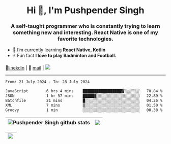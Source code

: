 <h1 align="center">Hi 👋, I'm Pushpender Singh</h1>
<h3 align="center">A self-taught programmer who is constantly trying to learn something new and interesting. React Native is one of my favorite technologies.</h3>

- 🌱 I’m currently learning **React Native, Kotlin**
- ⚡ Fun fact **I love to play Badminton and Football.**

👔[linekdin](https://www.linkedin.com/in/pushpender-singh-240061202/) | 📧 [mail](mailto:pushpendersingh694@gmail.com) | 
<a href="https://github.com/pushpender-singh-ap/pushpender-singh-ap">
    <img src="https://komarev.com/ghpvc/?username=pushpender-singh-ap&style=for-the-badge">
</a>


---

<!--START_SECTION:waka-->

```txt
From: 21 July 2024 - To: 28 July 2024

JavaScript        6 hrs 4 mins    █████████████████▓░░░░░░░   70.84 %
JSON              1 hr 57 mins    █████▓░░░░░░░░░░░░░░░░░░░   22.89 %
Batchfile         21 mins         █░░░░░░░░░░░░░░░░░░░░░░░░   04.26 %
XML               7 mins          ▒░░░░░░░░░░░░░░░░░░░░░░░░   01.50 %
Groovy            1 min           ░░░░░░░░░░░░░░░░░░░░░░░░░   00.38 %
```

<!--END_SECTION:waka-->


| <a><img align="center" src="https://github-readme-stats-iota-ecru-15.vercel.app/api?username=pushpender-singh-ap&show_icons=true&include_all_commits=true&theme=buefy&hide_border=true" alt="Pushpender Singh github stats" /></a> | <a><img align="center" src="https://github-readme-stats-iota-ecru-15.vercel.app/api/top-langs/?username=pushpender-singh-ap&layout=compact&theme=buefy&hide_border=true" /></a> |
| ------------- | ------------- |

| <a> <img align="left" src="https://github-readme-streak-stats.herokuapp.com/?user=pushpender-singh-ap" /></br> </a> |
| ------------- |
